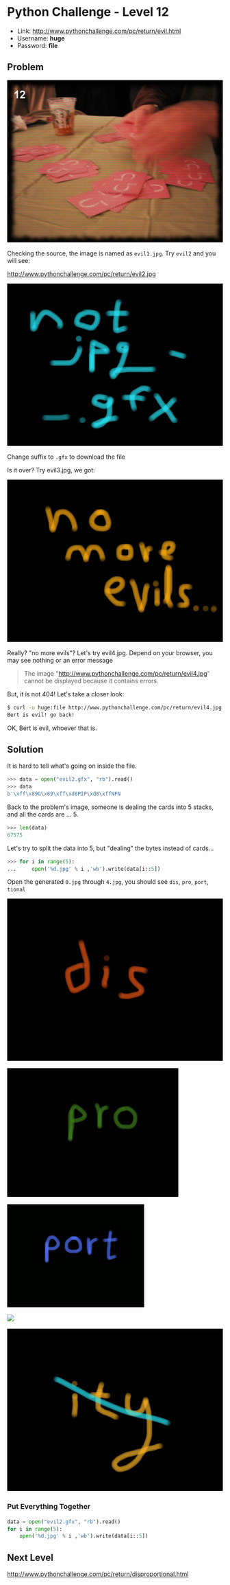 # Python Challenge - Level 12

- Link: http://www.pythonchallenge.com/pc/return/evil.html
- Username: **huge**
- Password: **file**

## Problem

![](src/level_12/evil1.jpg)

Checking the source, the image is named as ``evil1.jpg``. Try ``evil2`` and you will see:

http://www.pythonchallenge.com/pc/return/evil2.jpg

![](src/level_12/evil2.jpg)

Change suffix to ``.gfx`` to download the file

Is it over? Try evil3.jpg, we got:

![](src/level_12/evil3.jpg)

Really? "no more evils"? Let's try evil4.jpg. Depend on your browser, you may see nothing or an error message

> The image "http://www.pythonchallenge.com/pc/return/evil4.jpg" cannot be displayed because it contains errors.

But, it is not 404! Let's take a closer look:

```bash
$ curl -u huge:file http://www.pythonchallenge.com/pc/return/evil4.jpg
Bert is evil! go back!
```

OK, Bert is evil, whoever that is.

## Solution

It is hard to tell what's going on inside the file.

```python
>>> data = open("evil2.gfx", "rb").read()
>>> data
b'\xff\x89G\x89\xff\xd8PIP\xd8\xffNFN
```

Back to the problem's image, someone is dealing the cards into 5 stacks, and all the cards are ... 5. 

```python
>>> len(data)
67575
```

Let's try to split the data into 5, but "dealing" the bytes instead of cards...

```python
>>> for i in range(5):
...     open('%d.jpg' % i ,'wb').write(data[i::5])
```



Open the generated ``0.jpg`` through ``4.jpg``, you should see ``dis``, ``pro``, ``port``, ``tional``


![](src/level_12/level12-0.jpg)

![](src/level_12/level12-1.jpg)

![](src/level_12/level12-2.jpg)

![](src/level_12/level12-3.jpg)

![](src/level_12/level12-4.jpg)


### Put Everything Together

```python
data = open("evil2.gfx", "rb").read()
for i in range(5):
    open('%d.jpg' % i ,'wb').write(data[i::5])
```    

## Next Level

http://www.pythonchallenge.com/pc/return/disproportional.html
 